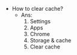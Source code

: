 - How to clear cache?
    - Ans:
        1. Settings
        2. Apps
        3. Chrome
        4. Storage & cache
        5. Clear cache

